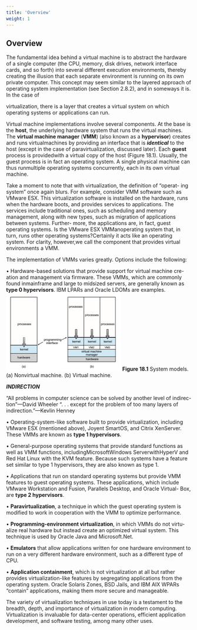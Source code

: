 ```yaml
---
title: 'Overview'
weight: 1
---
```



## Overview

The fundamental idea behind a virtual machine is to abstract the hardware of a single computer (the CPU, memory, disk drives, network interface cards, and so forth) into several different execution environments, thereby creating the illusion that each separate environment is running on its own private computer. This concept may seem similar to the layered approach of operating system implementation (see Section 2.8.2), and in someways it is. In the case of

virtualization, there is a layer that creates a virtual system on which operating systems or applications can run.

Virtual machine implementations involve several components. At the base is the **host**, the underlying hardware system that runs the virtual machines. The **virtual machine manager** (**VMM**) (also known as a **hypervisor**) creates and runs virtualmachines by providing an interface that is **_identical_** to the host (except in the case of paravirtualization, discussed later). Each **guest** process is providedwith a virtual copy of the host (Figure 18.1). Usually, the guest process is in fact an operating system. A single physical machine can thus runmultiple operating systems concurrently, each in its own virtual machine.

Take a moment to note that with virtualization, the definition of “operat- ing system” once again blurs. For example, consider VMM software such as VMware ESX. This virtualization software is installed on the hardware, runs when the hardware boots, and provides services to applications. The services include traditional ones, such as scheduling and memory management, along with new types, such as migration of applications between systems. Further- more, the applications are, in fact, guest operating systems. Is the VMware ESX VMManoperating system that, in turn, runs other operating systems?Certainly it acts like an operating system. For clarity, however,we call the component that provides virtual environments a VMM.

The implementation of VMMs varies greatly. Options include the following:

• Hardware-based solutions that provide support for virtual machine cre- ation and management via firmware. These VMMs, which are commonly found inmainframe and large to midsized servers, are generally known as **type 0 hypervisors**. IBM LPARs and Oracle LDOMs are examples.
![Alt text](image.png)
**Figure 18.1** System models. (a) Nonvirtual machine. (b) Virtual machine.  

**_INDIRECTION_**

“All problems in computer science can be solved by another level of indirec- tion”—David Wheeler “. . . except for the problem of too many layers of indirection.”—Kevlin Henney

• Operating-system-like software built to provide virtualization, including VMware ESX (mentioned above), Joyent SmartOS, and Citrix XenServer. These VMMs are known as **type 1 hypervisors**.

• General-purpose operating systems that provide standard functions as well as VMM functions, includingMicrosoftWindows ServerwithHyperV and Red Hat Linux with the KVM feature. Because such systems have a feature set similar to type 1 hypervisors, they are also known as type 1.

• Applications that run on standard operating systems but provide VMM features to guest operating systems. These applications, which include VMware Workstation and Fusion, Parallels Desktop, and Oracle Virtual- Box, are **type 2 hypervisors**.

• **Paravirtualization**, a technique in which the guest operating system is modified to work in cooperation with the VMM to optimize performance.

• **Programming-environment virtualization**, in which VMMs do not virtu- alize real hardware but instead create an optimized virtual system. This technique is used by Oracle Java and Microsoft.Net.

• **Emulators** that allow applications written for one hardware environment to run on a very different hardware environment, such as a different type of CPU.

• **Application containment**, which is not virtualization at all but rather provides virtualization-like features by segregating applications from the operating system. Oracle Solaris Zones, BSD Jails, and IBM AIX WPARs “contain” applications, making them more secure and manageable.

The variety of virtualization techniques in use today is a testament to the breadth, depth, and importance of virtualization in modern computing. Virtualization is invaluable for data-center operations, efficient application development, and software testing, among many other uses.
